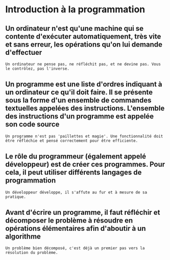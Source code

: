 # Introduction à la programmation

## Un ordinateur n'est qu'une machine qui se contente d'exécuter automatiquement, très vite et sans erreur, les opérations qu'on lui demande d'effectuer

    Un ordinateur ne pense pas, ne réfléchit pas, et ne devine pas. Vous le contrôlez, pas l'inverse.

## Un programme est une liste d'ordres indiquant à un ordinateur ce qu'il doit faire. Il se présente sous la forme d'un ensemble de commandes textuelles appelées des instructions. L'ensemble des instructions d'un programme est appelée son code source

    Un programme n'est pas 'paillettes et magie'. Une fonctionnalité doit être réfléchie et pensé correctement pour être efficiente.

## Le rôle du programmeur (également appelé développeur) est de créer ces programmes. Pour cela, il peut utiliser différents langages de programmation

    Un développeur développe, il s'affute au fur et à mesure de sa pratique.

## Avant d'écrire un programme, il faut réfléchir et décomposer le problème à résoudre en opérations élémentaires afin d'aboutir à un algorithme

    Un problème bien décomposé, c'est déjà un premier pas vers la résolution du problème.
